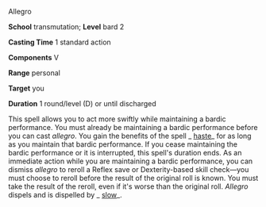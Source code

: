 Allegro

**School** transmutation; **Level** bard 2

**Casting Time** 1 standard action

**Components** V

**Range** personal

**Target** you

**Duration** 1 round/level (D) or until discharged

This spell allows you to act more swiftly while maintaining a bardic performance. You must already be maintaining a bardic performance before you can cast _allegro_. You gain the benefits of the spell _ [haste](spells/haste#_haste)_ for as long as you maintain that bardic performance. If you cease maintaining the bardic performance or it is interrupted, this spell's duration ends. As an immediate action while you are maintaining a bardic performance, you can dismiss _allegro_ to reroll a Reflex save or Dexterity-based skill check—you must choose to reroll before the result of the original roll is known. You must take the result of the reroll, even if it's worse than the original roll. _Allegro_ dispels and is dispelled by _ [slow](spells/slow#_slow)_.

